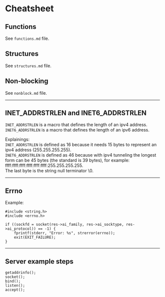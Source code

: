 # Cheatsheet

## Functions
See `functions.md` file.

## Structures
See `structures.md` file.

## Non-blocking
See `nonblock.md` file.

___

## INET_ADDRSTRLEN and INET6_ADDRSTRLEN
`INET_ADDRSTRLEN` is a macro that defines the length of an ipv4 address.  
`INET6_ADDRSTRLEN` is a macro that defines the length of an ipv6 address.  

Explainings:  
`INET_ADDRSTRLEN` is defined as 16 because it needs 15 bytes to represent an ipv4 address (255.255.255.255).  
`INET6_ADDRSTRLEN` is defined as 46 because with ipv4 tunneling the longest form can be 45 bytes (the standard is 39 bytes), for example: ffff:ffff:ffff:ffff:ffff:ffff:255.255.255.255.  
The last byte is the string null terminator \0.

___

## Errno
Example:

```
#include <string.h>
#include <errno.h>

if ((sockfd = socket(res->ai_family, res->ai_socktype, res->ai_protocol)) == -1) {
	fprintf(stderr, "Error: %s", strerror(errno));
	exit(EXIT_FAILURE);
}
```

___

## Server example steps
```
getaddrinfo();
socket();
bind();
listen();
accept();
```
